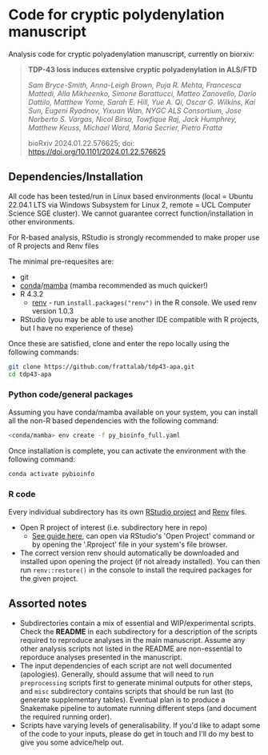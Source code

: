 # Code for cryptic polydenylation manuscript

Analysis code for cryptic polyadenylation manuscript, currently on biorxiv:

> **TDP-43 loss induces extensive cryptic polyadenylation in ALS/FTD**
>
>*Sam Bryce-Smith, Anna-Leigh Brown, Puja R. Mehta, Francesca Mattedi, Alla Mikheenko, Simone Barattucci, Matteo Zanovello, Dario Dattilo, Matthew Yome, Sarah E. Hill, Yue A. Qi, Oscar G. Wilkins, Kai Sun, Eugeni Ryadnov, Yixuan Wan, NYGC ALS Consortium, Jose Norberto S. Vargas, Nicol Birsa, Towfique Raj, Jack Humphrey, Matthew Keuss, Michael Ward, Maria Secrier, Pietro Fratta*
>
>bioRxiv 2024.01.22.576625; doi: https://doi.org/10.1101/2024.01.22.576625

## Dependencies/Installation

All code has been tested/run in Linux based environments (local = Ubuntu 22.04.1 LTS via Windows Subsystem for Linux 2, remote = UCL Computer Science SGE cluster). We cannot guarantee correct function/installation in other environments.

For R-based analysis, RStudio is strongly recommended to make proper use of R projects and Renv files

The minimal pre-requesites are:

- git
- [conda](https://conda.io/projects/conda/en/latest/user-guide/install/index.html)/[mamba](https://mamba.readthedocs.io/en/latest/installation.html) (mamba recommended as much quicker!)
- R 4.3.2
  - [renv](https://rstudio.github.io/renv/index.html) - run `install.packages("renv")` in the R console. We used renv version 1.0.3
- RStudio (you may be able to use another IDE compatible with R projects, but I have no experience of these)

Once these are satisfied, clone and enter the repo locally using the following commands:

```bash
git clone https://github.com/frattalab/tdp43-apa.git
cd tdp43-apa
```

### Python code/general packages

Assuming you have conda/mamba available on your system, you can install all the non-R based dependencies with the following command:

```bash
<conda/mamba> env create -f py_bioinfo_full.yaml
```

Once installation is complete, you can activate the environment with the following command:

```bash
conda activate pybioinfo
```

### R code

Every individual subdirectory has its own [RStudio project](https://support.posit.co/hc/en-us/articles/200526207-Using-RStudio-Projects) and [Renv](https://rstudio.github.io/renv/articles/renv.html) files.

- Open R project of interest (i.e. subdirectory here in repo)
  - [See guide here](https://support.posit.co/hc/en-us/articles/200526207-Using-RStudio-Projects), can open via RStudio's 'Open Project' command or by opening the '.Rproject' file in your system's file browser.
- The correct version renv should automatically be downloaded and installed upon opening the project (if not already installed). You can then run `renv::restore()` in the console to install the required packages for the given project.

## Assorted notes

- Subdirectories contain a mix of essential and WIP/experimental scripts. Check the **README** in each subdirectory for a description of the scripts required to reproduce analyses in the main manuscript. Assume any other analysis scripts not listed in the README are non-essential to reporduce analyses presented in the manuscript.
- The input dependencies of each script are not well documented (apologies). Generally, should assume that will need to run `preprocessing` scripts first to generate minimal outputs for other steps, and `misc` subdirectory contains scripts that should be run last (to generate supplementary tables). Eventual plan is to produce a Snakemake pipeline to automate running different steps (and document the required running order).
- Scripts have varying levels of generalisability. If you'd like to adapt some of the code to your inputs, please do get in touch and I'll do my best to give you some advice/help out.
